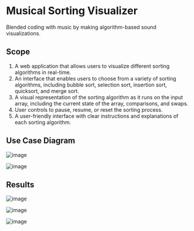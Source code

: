 # Musical Sorting Visualizer
 Blended coding with music by making algorithm-based sound visualizations.
 
## Scope
 1. A web application that allows users to visualize different sorting algorithms in real-time. 
 2. An interface that enables users to choose from a variety of sorting algorithms, including bubble sort, selection sort, insertion sort, quicksort, and merge sort. 
 3. A visual representation of the sorting algorithm as it runs on the input array, including the current state of the array, comparisons, and swaps. 
 4. User controls to pause, resume, or reset the sorting process. 
 5. A user-friendly interface with clear instructions and explanations of each sorting algorithm.

## Use Case Diagram
![image](https://github.com/user-attachments/assets/3ed35a81-2045-4f4f-aeaf-2db985719953)

![image](https://github.com/user-attachments/assets/e5baf169-c8ed-4829-be35-a6c9c7ecab5e)

## Results
![image](https://github.com/user-attachments/assets/825e18be-6b3a-413d-93b1-420d01a9fe51)

![image](https://github.com/user-attachments/assets/b149de49-1448-49f2-9d80-179c9bfe3eba)

![image](https://github.com/user-attachments/assets/b4b3653c-91f0-499d-92dc-9f80bc4edbe9)


